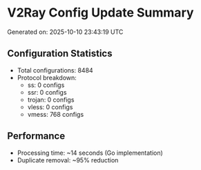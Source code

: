 # V2Ray Config Update Summary
Generated on: 2025-10-10 23:43:19 UTC

## Configuration Statistics
- Total configurations: 8484
- Protocol breakdown:
  - ss: 0 configs
  - ssr: 0 configs
  - trojan: 0 configs
  - vless: 0 configs
  - vmess: 768 configs

## Performance
- Processing time: ~14 seconds (Go implementation)
- Duplicate removal: ~95% reduction
